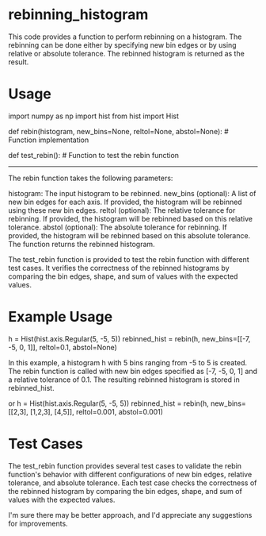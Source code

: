 # rebinning_histogram

This code provides a function to perform rebinning on a histogram. The rebinning can be done either by specifying new bin edges or by using relative or absolute tolerance. The rebinned histogram is returned as the result.

# Usage
import numpy as np
import hist
from hist import Hist

def rebin(histogram, new_bins=None, reltol=None, abstol=None):
    # Function implementation

def test_rebin():
    # Function to test the rebin function
    
------------------------------------------------------------------------------------------

The rebin function takes the following parameters:

histogram: The input histogram to be rebinned.
new_bins (optional): A list of new bin edges for each axis. If provided, the histogram will be rebinned using these new bin edges.
reltol (optional): The relative tolerance for rebinning. If provided, the histogram will be rebinned based on this relative tolerance.
abstol (optional): The absolute tolerance for rebinning. If provided, the histogram will be rebinned based on this absolute tolerance.
The function returns the rebinned histogram.

The test_rebin function is provided to test the rebin function with different test cases. It verifies the correctness of the rebinned histograms by comparing the bin edges, shape, and sum of values with the expected values.

# Example Usage
h = Hist(hist.axis.Regular(5, -5, 5))
rebinned_hist = rebin(h, new_bins=[[-7, -5, 0, 1]], reltol=0.1, abstol=None)

In this example, a histogram h with 5 bins ranging from -5 to 5 is created. The rebin function is called with new bin edges specified as [-7, -5, 0, 1] and a relative tolerance of 0.1. The resulting rebinned histogram is stored in rebinned_hist.

or
h = Hist(hist.axis.Regular(5, -5, 5))
rebinned_hist = rebin(h, new_bins=[[2,3], [1,2,3], [4,5]], reltol=0.001, abstol=0.001)

# Test Cases
The test_rebin function provides several test cases to validate the rebin function's behavior with different configurations of new bin edges, relative tolerance, and absolute tolerance. Each test case checks the correctness of the rebinned histogram by comparing the bin edges, shape, and sum of values with the expected values.

I'm sure there may be better approach, and I'd appreciate any suggestions for improvements.










